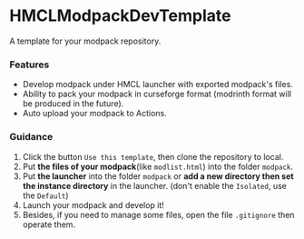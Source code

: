 # HMCLModpackDevTemplate
A template for your modpack repository.

### Features
- Develop modpack under HMCL launcher with exported modpack's files.
- Ability to pack your modpack in curseforge format (modrinth format will be produced in the future).
- Auto upload your modpack to Actions.

### Guidance
1. Click the button `Use this template`, then clone the repository to local.
2. Put **the files of your modpack**(like `modlist.html`) into the folder `modpack`.
3. Put **the launcher** into the folder `modpack` or **add a new directory then set the instance directory** in the launcher. (don't enable the `Isolated`, use the `Default`)
4. Launch your modpack and develop it!
5. Besides, if you need to manage some files, open the file `.gitignore` then operate them.

